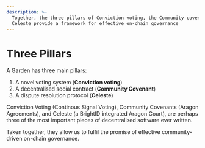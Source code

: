 ```yaml
---
description: >-
  Together, the three pillars of Conviction voting, the Community covenant, and
  Celeste provide a framework for effective on-chain governance
---
```


# Three Pillars

A Garden has three main pillars:

1. A novel voting system \(**Conviction voting**\)
2. A decentralised social contract \(**Community Covenant**\)
3. A dispute resolution protocol \(**Celeste**\)

Conviction Voting \(Continous Signal Voting\), Community Covenants \(Aragon Agreements\), and Celeste \(a BrightID integrated Aragon Court\), are perhaps three of the most important pieces of decentralised software ever written.

Taken together, they allow us to fulfil the promise of effective community-driven on-chain governance.


